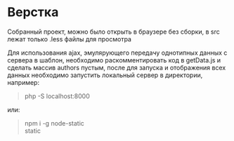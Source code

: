 Верстка
=========

Собранный проект, можно было открыть в браузере без сборки, в src лежат только .less файлы для просмотра 

Для использования ajax, эмулярующего передачу однотипных данных с сервера в шаблон, необходимо раскомментировать код в getData.js и сделать массив authors пустым, после для запуска и отображения всех данных необходимо запустить локальный сервер в директории, например:<br>

> php -S localhost:8000

или: <br>

> npm i -g node-static <br>
> static